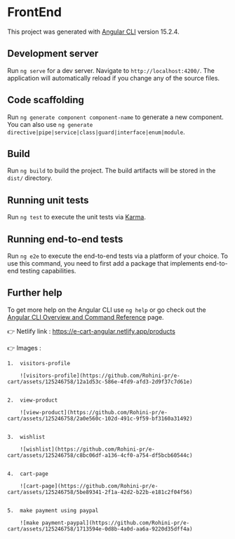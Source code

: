 # FrontEnd

This project was generated with [Angular CLI](https://github.com/angular/angular-cli) version 15.2.4.

## Development server

Run `ng serve` for a dev server. Navigate to `http://localhost:4200/`. The application will automatically reload if you change any of the source files.

## Code scaffolding

Run `ng generate component component-name` to generate a new component. You can also use `ng generate directive|pipe|service|class|guard|interface|enum|module`.

## Build

Run `ng build` to build the project. The build artifacts will be stored in the `dist/` directory.

## Running unit tests

Run `ng test` to execute the unit tests via [Karma](https://karma-runner.github.io).

## Running end-to-end tests

Run `ng e2e` to execute the end-to-end tests via a platform of your choice. To use this command, you need to first add a package that implements end-to-end testing capabilities.

## Further help

To get more help on the Angular CLI use `ng help` or go check out the [Angular CLI Overview and Command Reference](https://angular.io/cli) page.

👉 Netlify link : https://e-cart-angular.netlify.app/products

👉 Images : 

    1.  visitors-profile
    
        ![visitors-profile](https://github.com/Rohini-pr/e-cart/assets/125246758/12a1d53c-586e-4fd9-afd3-2d9f37c7d61e)
        

    2.  view-product
    
        ![view-product](https://github.com/Rohini-pr/e-cart/assets/125246758/2a0e560c-102d-491c-9f59-bf3160a31492)
        

    3.  wishlist
    
        ![wishlist](https://github.com/Rohini-pr/e-cart/assets/125246758/c8bc06df-a136-4cf0-a754-df5bcb60544c)
        

    4.  cart-page
    
        ![cart-page](https://github.com/Rohini-pr/e-cart/assets/125246758/5be89341-2f1a-42d2-b22b-e181c2f04f56)
        

    5.  make payment using paypal
    
        ![make payment-paypal](https://github.com/Rohini-pr/e-cart/assets/125246758/1713594e-0d8b-4a0d-aa6a-9220d35dff4a)


    
